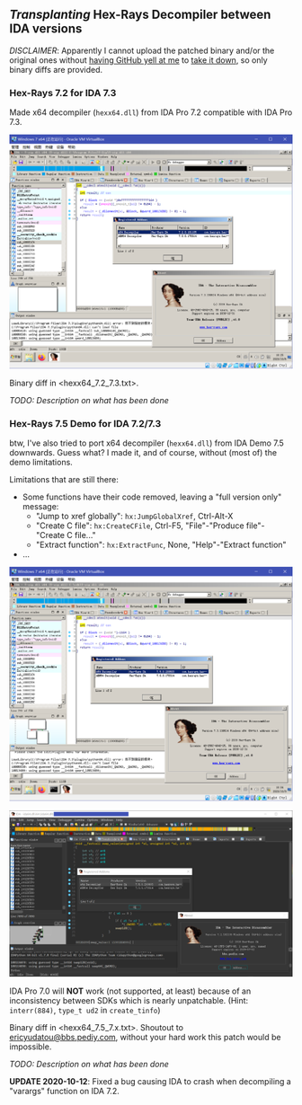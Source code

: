 ## *Transplanting* Hex-Rays Decompiler between IDA versions

*DISCLAIMER*: Apparently I cannot upload the patched binary and/or the original ones without [having GitHub yell at me](https://github.com/github/dmca/blob/master/2018/2018-04-05-HexRays.md) to [take it down](https://github.com/github/dmca/blob/master/2019/09/2019-09-12-Hex-Rays.md), so only binary diffs are provided.

### Hex-Rays 7.2 for IDA 7.3

Made x64 decompiler (`hexx64.dll`) from IDA Pro 7.2 compatible with IDA Pro 7.3.

![We all like proof of concept screenshots](images/hexx64_7.2_7.3.png)

Binary diff in <hexx64_7.2_7.3.txt>.

*TODO: Description on what has been done*

### Hex-Rays 7.5 Demo for IDA 7.2/7.3

btw, I've also tried to port x64 decompiler (`hexx64.dll`) from IDA Demo 7.5 downwards. Guess what? I made it, and of course, without (most of) the demo limitations.

Limitations that are still there:

- Some functions have their code removed, leaving a "full version only" message:
	- "Jump to xref globally": `hx:JumpGlobalXref`, Ctrl-Alt-X
	- "Create C file": `hx:CreateCFile`, Ctrl-F5, "File"-"Produce file"-"Create C file..."
	- "Extract function": `hx:ExtractFunc`, None, "Help"-"Extract function"
- ...

![IDA Pro 7.3 was the original goal](images/hexx64_7.5_7.3.png)

![But it works with IDA Pro 7.2 too](images/hexx64_7.5_7.2.png)

IDA Pro 7.0 will **NOT** work (not supported, at least) because of an inconsistency between SDKs which is nearly unpatchable. (Hint: `interr(884)`, `type_t ud2` in `create_tinfo`)

Binary diff in <hexx64_7.5_7.x.txt>. Shoutout to [ericyudatou@bbs.pediy.com](https://bbs.pediy.com/thread-262435.htm), without your hard work this patch would be impossible.

*TODO: Description on what has been done*

**UPDATE 2020-10-12**: Fixed a bug causing IDA to crash when decompiling a "varargs" function on IDA 7.2.

